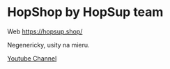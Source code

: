 # HopShop by HopSup team

Web https://hopsup.shop/

Negenericky, usity na mieru.

[Youtube Channel](https://www.youtube.com/channel/UC_uiRd-nXWe4RdA8TwGYZfg)
